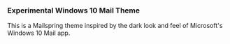 ### Experimental Windows 10 Mail Theme

This is a Mailspring theme inspired by the dark look and feel of
Microsoft's Windows 10 Mail app.
